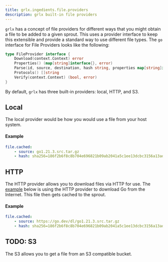 ```yaml
---
title: grlx.ingedients.file.providers
description: grlx built-in file providers
---
```

`grlx` has a concept of file providers for different ways that you might obtain a file to be added to a given sprout. This uses a provider interface to keep this extensible and provide a standard way to use different file types. The `go` interface for File Providers looks like the following:
```go
type FileProvider interface {
    Download(context.Context) error
    Properties() (map[string]interface{}, error)
    Parse(id, source, destination, hash string, properties map[string]interface{}) (FileProvider, error)
    Protocols() []string
    Verify(context.Context) (bool, error)
}
```
By default, `grlx` has three built-in providers: local, HTTP, and S3. 

## Local
The local provider would be how you would use a file from your host system.
#### Example
```yaml
file.cached:
    - source: go1.21.3.src.tar.gz
    - hash: sha256=186f2b6f8c8b704e696821b09ab2041a5c1ee13dcbc3156a13adcf75931ee488
```

## HTTP
The HTTP provider allows you to download files via HTTP for use. The [example](/ingredients/file-providers/#example) below is using the HTTP provider to download Go from the Internet. This file then gets cached to the sprout. 
#### Example
```yaml
file.cached:
    - source: https://go.dev/dl/go1.21.3.src.tar.gz
    - hash: sha256=186f2b6f8c8b704e696821b09ab2041a5c1ee13dcbc3156a13adcf75931ee488
```

## TODO: S3
The S3 allows you to get a file from an S3 compatible bucket.

